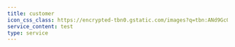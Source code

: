 ```yaml
---
title: customer
icon_css_class: https://encrypted-tbn0.gstatic.com/images?q=tbn:ANd9GcQE94IhSWQb9mPYE3HZE8cNPzzrH4zKFElLeg&usqp=CAU
service_content: test
type: service
---
```

